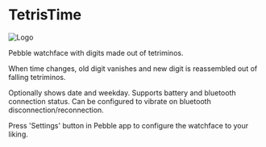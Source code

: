 # TetrisTime

![Logo](https://raw.githubusercontent.com/VFLashM/TetrisTime/master/app/promo.png)

Pebble watchface with digits made out of tetriminos.

When time changes, old digit vanishes and new digit is reassembled out of falling tetriminos.

Optionally shows date and weekday. Supports battery and bluetooth connection status. Can be configured to vibrate on bluetooth disconnection/reconnection.

Press 'Settings' button in Pebble app to configure the watchface to your liking.
